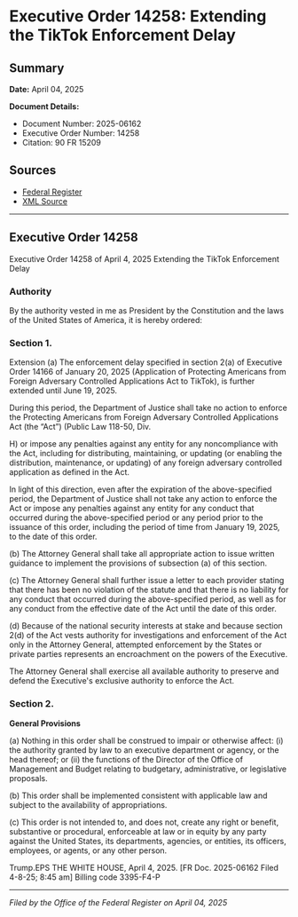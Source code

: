 # Executive Order 14258: Extending the TikTok Enforcement Delay

## Summary

**Date:** April 04, 2025

**Document Details:**
- Document Number: 2025-06162
- Executive Order Number: 14258
- Citation: 90 FR 15209

## Sources
- [Federal Register](https://www.federalregister.gov/documents/2025/04/09/2025-06162/extending-the-tiktok-enforcement-delay)
- [XML Source](https://www.federalregister.gov/documents/full_text/xml/2025/04/09/2025-06162.xml)

---

## Executive Order 14258

Executive Order 14258 of April 4, 2025
Extending the TikTok Enforcement Delay
### Authority

By the authority vested in me as President by the Constitution and the laws of the United States of America, it is hereby ordered: 
### Section 1.

Extension (a) The enforcement delay specified in section 2(a) of Executive Order 14166 of January 20, 2025 (Application of Protecting Americans from Foreign Adversary Controlled Applications Act to TikTok), is further extended until June 19, 2025.

During this period, the Department of Justice shall take no action to enforce the Protecting Americans from Foreign Adversary Controlled Applications Act (the “Act”) (Public Law 118-50, Div.

H) or impose any penalties against any entity for any noncompliance with the Act, including for distributing, maintaining, or updating (or enabling the distribution, maintenance, or updating) of any foreign adversary controlled application as defined in the Act.

In light of this direction, even after the expiration of the above-specified period, the Department of Justice shall not take any action to enforce the Act or impose any penalties against any entity for any conduct that occurred during the above-specified period or any period prior to the issuance of this order, including the period of time from January 19, 2025, to the date of this order. 

(b) The Attorney General shall take all appropriate action to issue written guidance to implement the provisions of subsection (a) of this section.

(c) The Attorney General shall further issue a letter to each provider stating that there has been no violation of the statute and that there is no liability for any conduct that occurred during the above-specified period, as well as for any conduct from the effective date of the Act until the date of this order.

(d) Because of the national security interests at stake and because section 2(d) of the Act vests authority for investigations and enforcement of the Act only in the Attorney General, attempted enforcement by the States or private parties represents an encroachment on the powers of the Executive.

The Attorney General shall exercise all available authority to preserve and defend the Executive's exclusive authority to enforce the Act.
### Section 2.

**General Provisions**

(a) Nothing in this order shall be construed to impair or otherwise affect: 
    (i) the authority granted by law to an executive department or agency, or the head thereof; or
    (ii) the functions of the Director of the Office of Management and Budget relating to budgetary, administrative, or legislative proposals.

(b) This order shall be implemented consistent with applicable law and subject to the availability of appropriations.

(c) This order is not intended to, and does not, create any right or benefit, substantive or procedural, enforceable at law or in equity by any party against the United States, its departments, agencies, or entities, its officers, employees, or agents, or any other person.

Trump.EPS
THE WHITE HOUSE,
April 4, 2025.
[FR Doc. 2025-06162
Filed 4-8-25; 8:45 am] 
Billing code 3395-F4-P

---

*Filed by the Office of the Federal Register on April 04, 2025*
